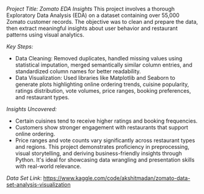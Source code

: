 *Project Title: Zomato EDA Insights*
This project involves a thorough Exploratory Data Analysis (EDA) on a dataset containing over 55,000 Zomato customer records. The objective was to clean and prepare the data, then extract meaningful insights about user behavior and restaurant patterns using visual analytics.

*Key Steps:*
- Data Cleaning: Removed duplicates, handled missing values using statistical imputation, merged semantically similar column entries, and standardized column names for better readability.
- Data Visualization: Used libraries like Matplotlib and Seaborn to generate plots highlighting online ordering trends, cuisine popularity, ratings distribution, vote volumes, price ranges, booking preferences, and restaurant types.

*Insights Uncovered:*
- Certain cuisines tend to receive higher ratings and booking frequencies.
- Customers show stronger engagement with restaurants that support online ordering.
- Price ranges and vote counts vary significantly across restaurant types and regions.
This project demonstrates proficiency in preprocessing, visual storytelling, and deriving business-friendly insights through Python. It's ideal for showcasing data wrangling and presentation skills with real-world relevance.

*Data Set Link*: https://www.kaggle.com/code/akshitmadan/zomato-data-set-analysis-visualization
